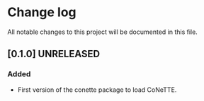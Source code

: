 # Change log

All notable changes to this project will be documented in this file.

## [0.1.0] UNRELEASED
### Added
- First version of the conette package to load CoNeTTE.
